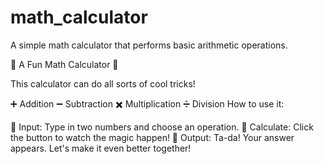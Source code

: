 # math_calculator
A simple math calculator that performs basic arithmetic operations.

🧮 A Fun Math Calculator 🧮

This calculator can do all sorts of cool tricks!

➕ Addition
➖ Subtraction
✖️ Multiplication
➗ Division
How to use it:

🔢 Input: Type in two numbers and choose an operation.
🚀 Calculate: Click the button to watch the magic happen!
🎉 Output: Ta-da! Your answer appears.
Let's make it even better together!
